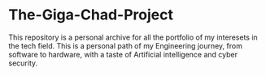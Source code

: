 # The-Giga-Chad-Project
This repository is a personal archive for all the portfolio of my interesets in the tech field. This is a personal path of my Engineering journey, from software to hardware, with a taste of Artificial intelligence and cyber security. 
